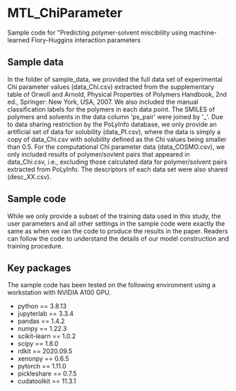 # MTL_ChiParameter
Sample code for "Predicting polymer-solvent miscibility using machine-learned Flory-Huggins interaction parameters

## Sample data

In the folder of sample_data, we provided the full data set of experimental Chi parameter values (data_Chi.csv) extracted from the supplementary table of Orwoll and Arnold, Physical Properties of Polymers Handbook, 2nd ed., Springer: New York, USA, 2007. We also included the manual classification labels for the polymers in each data point. The SMILES of polymers and solvents in the data column 'ps_pair' were joined by '_'. Due to data sharing restriction by the PoLyInfo database, we only provide an artificial set of data for solubility (data_PI.csv), where the data is simply a copy of data_Chi.csv with solubility defined as the Chi values being smaller than 0.5. For the computational Chi parameter data (data_COSMO.csv), we only included results of polymer/sovlent pairs that appeared in data_Chi.csv, i.e., excluding those calculated data for polymer/solvent pairs extracted from PoLyInfo. The descriptors of each data set were also shared (desc_XX.csv).

## Sample code

While we only provide a subset of the training data used in this study, the user parameters and all other settings in the sample code were exactly the same as when we ran the code to produce the results in the paper. Readers can follow the code to understand the details of our model construction and training procedure. 

## Key packages

The sample code has been tested on the following environment using a workstation with NVIDIA A100 GPU. 

* python == 3.8.13
* jupyterlab == 3.3.4
* pandas == 1.4.2
* numpy == 1.22.3
* scikit-learn == 1.0.2
* scipy == 1.8.0
* rdkit == 2020.09.5
* xenonpy == 0.6.5
* pytorch == 1.11.0
* pickleshare == 0.7.5
* cudatoolkit == 11.3.1

